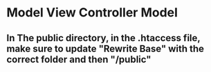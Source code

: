 # Model View Controller Model
## In The public directory, in the .htaccess file, make sure to update "Rewrite Base" with the correct folder and then "/public"
